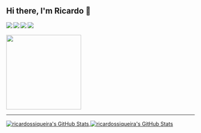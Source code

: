 <link href="style.css" rel="stylesheet" />

## Hi there, I'm Ricardo 👋



[<img align="left" src="https://img.shields.io/badge/-Linkedin-blue?style=flat-square&logo=Linkedin&logoColor=white&link=https://www.linkedin.com/in/ricardo-santos-siqueira-1aaa1618b/" />](https://img.shields.io/badge/--blue?style=flat-square&logo=Linkedin&logoColor=white&link=https://www.linkedin.com/in/ricardo-santos-siqueira-1aaa1618b/)

<img align="left" src="https://img.shields.io/badge/- ricardosantossiqueira@poli.ufrj.br -red?style=flat-square&logo=Gmail&logoColor=white&" />

[<img align="left" src="https://img.shields.io/badge/- Github-black?style=flat-square&logo=Github&logoColor=white&link=https://github.com/ricardossiqueira/" />](https://github.com/ricardossiqueira/)


[<img align="left" src="https://img.shields.io/badge/-Whatsapp-green?style=flat-square&logo=whatsapp&logoColor=white&link=https://wa.me/5521989491661" />](https://wa.me/5521989491661)

<br/>

<br/>

<img src="https://media2.giphy.com/media/VekcnHOwOI5So/giphy.gif?cid=ecf05e47huuyguzj96yazg20681bpmnond0ru41cbklqokn8&rid=giphy.gif" height="200"/>

<hr/>

<a href="https://github.com/anuraghazra/github-readme-stats">
  <img  align="center"  alt="ricardossiqueira's GitHub Stats"  src="https://github-readme-stats.codestackr.vercel.app/api?username=ricardossiqueira&show_icons=true&hide_border=true&count_private=true&hide=stars" />
</a>

<a href="https://github.com/anuraghazra/github-readme-stats">
  <img  align="center"  alt="ricardossiqueira's GitHub Stats"  src="https://github-readme-stats.vercel.app/api/top-langs/?username=ricardossiqueira&layout=compact&hide_border=true" />
</a>
